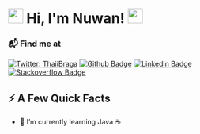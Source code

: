 <h1><img src="https://emojis.slackmojis.com/emojis/images/1660415347/60611/waving-hand.gif?1660415347" height="30px"> Hi, I'm Nuwan! <img src="https://emojis.slackmojis.com/emojis/images/1620870914/38455/pet-cat.gif?1620870914" height="30px">
 </h1>

### 📬 Find me at
[![Twitter: ThaiiBraga](https://img.shields.io/twitter/follow/iamnwn?style=social)](https://twitter.com/iamnwn)
[![Github Badge](http://img.shields.io/badge/-Github-black?style=flat-square&logo=github&link=https://github.com/iamnwn/)](https://github.com/iamnwn/) 
[![Linkedin Badge](https://img.shields.io/badge/-LinkedIn-blue?style=flat-square&logo=Linkedin&logoColor=white&link=https://www.linkedin.com/in/iamnwn/)](https://www.linkedin.com/in/iamnwn)
[![Stackoverflow Badge](https://img.shields.io/badge/-Stack%20overflow-FE7A16?style=flat-square&logo=stack-overflow&logoColor=white&link=https://stackoverflow.com/users/16582591/iamnwn)](https://stackoverflow.com/users/16582591/iamnwn)

## ⚡️ A Few Quick Facts
- 🌱 I’m currently learning Java ☕
